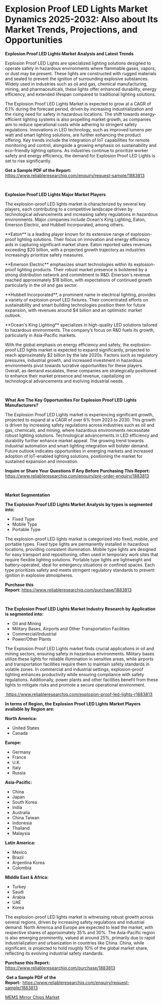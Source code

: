 <p><h1>Explosion Proof LED Lights Market Dynamics 2025-2032: Also about Its Market Trends, Projections, and Opportunities</h1></p><p><strong>Explosion Proof LED Lights Market Analysis and Latest Trends</strong></p>
<p><p>Explosion Proof LED Lights are specialized lighting solutions designed to operate safely in hazardous environments where flammable gases, vapors, or dust may be present. These lights are constructed with rugged materials and sealed to prevent the ignition of surrounding explosive substances. Widely used in industries such as oil and gas, chemical manufacturing, mining, and pharmaceuticals, these lights offer enhanced durability, energy efficiency, and extended lifespan compared to traditional lighting solutions.</p><p>The Explosion Proof LED Lights Market is expected to grow at a CAGR of 6.1% during the forecast period, driven by increasing industrialization and the rising need for safety in hazardous locations. The shift towards energy-efficient lighting systems is also propelling market growth, as companies aim to reduce operational costs while adhering to stringent safety regulations. Innovations in LED technology, such as improved lumens per watt and smart lighting solutions, are further enhancing the product offering. Key trends include the integration of IoT capabilities for remote monitoring and control, alongside a growing emphasis on sustainability and eco-friendly lighting options. As industries continue to prioritize worker safety and energy efficiency, the demand for Explosion Proof LED Lights is set to rise significantly.</p></p>
<p><strong>Get a Sample PDF of the Report:&nbsp;</strong> <a href="https://www.reliableresearchiq.com/enquiry/request-sample/1883813?utm_campaign=2293&utm_medium=2&utm_source=Github&utm_content=ia&utm_term=06042025&utm_id=explosion-proof-led-lights">https://www.reliableresearchiq.com/enquiry/request-sample/1883813</a></p>
<p>&nbsp;</p>
<p><strong>Explosion Proof LED Lights Major Market Players</strong></p>
<p><p>The explosion-proof LED lights market is characterized by several key players, each contributing to a competitive landscape driven by technological advancements and increasing safety regulations in hazardous environments. Major companies include Ocean's King Lighting, Eaton, Emerson Electric, and Hubbell Incorporated, among others.</p><p>**Eaton** is a leading player known for its extensive range of explosion-proof lighting solutions. Their focus on innovation and energy efficiency aids in capturing significant market share. Eaton reported sales revenues exceeding $20 billion, with a projected growth trajectory as industries increasingly prioritize safety measures.</p><p>**Emerson Electric** emphasizes smart technologies within its explosion-proof lighting products. Their robust market presence is bolstered by a strong distribution network and commitment to R&D. Emerson's revenue reached approximately $18 billion, with expectations of continued growth particularly in the oil and gas sector.</p><p>**Hubbell Incorporated**, a prominent name in electrical lighting, provides a variety of explosion-proof LED fixtures. Their concentrated efforts on sustainability and smart building technologies position them for future expansion, with revenues around $4 billion and an optimistic market outlook.</p><p>**Ocean's King Lighting** specializes in high-quality LED solutions tailored to hazardous environments. The company’s focus on R&D fuels its growth, particularly in Asia-Pacific markets.</p><p>With the global emphasis on energy efficiency and safety, the explosion-proof LED lights market is expected to expand significantly, projected to reach approximately $2 billion by the late 2020s. Factors such as regulatory pressures, industrial growth, and increased investment in hazardous environments pivot towards lucrative opportunities for these players. Overall, as demand escalates, these companies are strategically positioned to enhance their market presence and revenue, capitalizing on technological advancements and evolving industrial needs.</p></p>
<p>&nbsp;</p>
<p><strong>What Are The Key Opportunities For Explosion Proof LED Lights Manufacturers?</strong></p>
<p><p>The Explosion Proof LED Lights market is experiencing significant growth, projected to expand at a CAGR of over 6% from 2023 to 2030. This growth is driven by increasing safety regulations across industries such as oil and gas, chemicals, and mining, where hazardous environments necessitate robust lighting solutions. Technological advancements in LED efficiency and durability further enhance market appeal. The growing trend towards industrial automation and smart lighting integration will bolster demand. Future outlook indicates opportunities in emerging markets and increased adoption of IoT-enabled lighting solutions, positioning the market for sustained expansion and innovation.</p></p>
<p><strong>Inquire or Share Your Questions If Any Before Purchasing This Report:</strong> <a href="https://www.reliableresearchiq.com/enquiry/pre-order-enquiry/1883813?utm_campaign=2293&utm_medium=2&utm_source=Github&utm_content=ia&utm_term=06042025&utm_id=explosion-proof-led-lights">https://www.reliableresearchiq.com/enquiry/pre-order-enquiry/1883813</a></p>
<p>&nbsp;</p>
<p><strong>Market Segmentation</strong></p>
<p><strong>The Explosion Proof LED Lights Market Analysis by types is segmented into:</strong></p>
<p><ul><li>Fixed Type</li><li>Mobile Type</li><li>Portable Type</li></ul></p>
<p><p>The explosion-proof LED lights market is categorized into fixed, mobile, and portable types. Fixed type lights are permanently installed in hazardous locations, providing consistent illumination. Mobile type lights are designed for easy transport and repositioning, often used in temporary work sites that require flexible lighting solutions. Portable type lights are lightweight and battery-operated, ideal for emergency situations or confined spaces. Each type prioritizes safety and meets stringent regulatory standards to prevent ignition in explosive atmospheres.</p></p>
<p><strong>Purchase this Report:&nbsp;</strong><a href="https://www.reliableresearchiq.com/purchase/1883813?utm_campaign=2293&utm_medium=2&utm_source=Github&utm_content=ia&utm_term=06042025&utm_id=explosion-proof-led-lights">https://www.reliableresearchiq.com/purchase/1883813</a></p>
<p>&nbsp;</p>
<p><strong>The Explosion Proof LED Lights Market Industry Research by Application is segmented into:</strong></p>
<p><ul><li>Oil and Mining</li><li>Military Bases, Airports and Other Transportation Facilities</li><li>Commercial/Industrial</li><li>Power/Other Plants</li></ul></p>
<p><p>The Explosion Proof LED Lights market finds crucial applications in oil and mining sectors, ensuring safety in hazardous environments. Military bases utilize these lights for reliable illumination in sensitive areas, while airports and transportation facilities require them to maintain safety standards in volatile zones. In commercial and industrial settings, explosion-proof lighting enhances productivity while ensuring compliance with safety regulations. Additionally, power plants and other facilities benefit from these lights to mitigate risks and promote a secure operational environment.</p></p>
<p><a href="https://www.reliableresearchiq.com/explosion-proof-led-lights-r1883813?utm_campaign=2293&utm_medium=2&utm_source=Github&utm_content=ia&utm_term=06042025&utm_id=explosion-proof-led-lights">&nbsp;https://www.reliableresearchiq.com/explosion-proof-led-lights-r1883813</a></p>
<p><strong>In terms of Region, the Explosion Proof LED Lights Market Players available by Region are:</strong></p>
<p>
    <p> <strong> North America: </strong>
        <ul>
            <li>United States</li>
            <li>Canada</li>
        </ul>
        </p> 
    <p> <strong> Europe: </strong>
        <ul>
            <li>Germany</li>
            <li>France</li>
            <li>U.K.</li>
            <li>Italy</li>
            <li>Russia</li>
        </ul>
        </p> 
    <p> <strong> Asia-Pacific: </strong>
        <ul>
            <li>China</li>
            <li>Japan</li>
            <li>South Korea</li>
            <li>India</li>
            <li>Australia</li>
            <li>China Taiwan</li>
            <li>Indonesia</li>
            <li>Thailand</li>
            <li>Malaysia</li>
        </ul>
        </p> 
    <p> <strong> Latin America: </strong>
        <ul>
            <li>Mexico</li>
            <li>Brazil</li>
            <li>Argentina Korea</li>
            <li>Colombia</li>
        </ul>
        </p> 
    <p> <strong> Middle East & Africa: </strong>
        <ul>
            <li>Turkey</li>
            <li>Saudi</li>
            <li>Arabia</li>
            <li>UAE</li>
            <li>Korea</li>
        </ul>
    </p>
    </p>
<p><p>The explosion-proof LED lights market is witnessing robust growth across several regions, driven by increasing safety regulations and industrial demand. North America and Europe are expected to lead the market, with respective shares of approximately 35% and 30%. The Asia-Pacific region is also emerging prominently, valued at around 25%, primarily due to rapid industrialization and urbanization in countries like China. China, while significant, is projected to hold roughly 10% of the global market share, reflecting its evolving industrial safety standards.</p></p>
<p><strong>Purchase this Report: </strong><a href="https://www.reliableresearchiq.com/purchase/1883813?utm_campaign=2293&utm_medium=2&utm_source=Github&utm_content=ia&utm_term=06042025&utm_id=explosion-proof-led-lights">https://www.reliableresearchiq.com/purchase/1883813</a></p>
<p>&nbsp;<strong>Get a Sample PDF of the Report:&nbsp;&nbsp;</strong><a href="https://www.reliableresearchiq.com/enquiry/request-sample/1883813?utm_campaign=2293&utm_medium=2&utm_source=Github&utm_content=ia&utm_term=06042025&utm_id=explosion-proof-led-lights">https://www.reliableresearchiq.com/enquiry/request-sample/1883813</a></p>
<p><strong></strong></p>
<p><p><a href="https://github.com/bensemilia864/Market-Research-Report-List-1/blob/main/mems-mirror-chips-market.md?utm_campaign=2293&utm_medium=2&utm_source=Github&utm_content=ia&utm_term=06042025&utm_id=explosion-proof-led-lights">MEMS Mirror Chips Market</a></p></p>